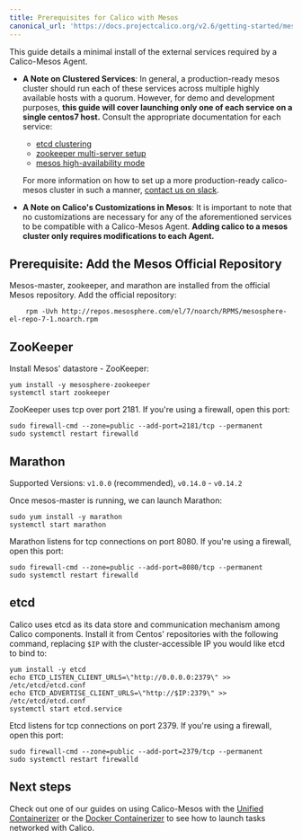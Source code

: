 ```yaml
---
title: Prerequisites for Calico with Mesos
canonical_url: 'https://docs.projectcalico.org/v2.6/getting-started/mesos/installation/dc-os/'
---
```


This guide details a minimal install of the external services required by a Calico-Mesos Agent.

- **A Note on Clustered Services**: In general, a production-ready
mesos cluster should run each of these services across multiple
highly available hosts with a quorum. However, for demo and
development purposes, **this guide will cover launching only one
of each service on a single centos7 host.** Consult the appropriate
documentation for each service:

    - [etcd clustering](https://coreos.com/os/docs/latest/cluster-architectures.html)
    - [zookeeper multi-server setup](https://zookeeper.apache.org/doc/r3.3.2/zookeeperAdmin.html#sc_zkMulitServerSetup)
    - [mesos high-availability mode](http://mesos.apache.org/documentation/latest/high-availability/)

    For more information on how to set up a more production-ready
    calico-mesos cluster in such a manner, [contact us on slack][slack].

- **A Note on Calico's Customizations in Mesos**: It is important
to note that no customizations are necessary for any of the
aforementioned services to be compatible with a Calico-Mesos Agent.
**Adding calico to a mesos cluster only requires modifications to each Agent.**


## Prerequisite: Add the Mesos Official Repository
Mesos-master, zookeeper, and marathon are installed from the official Mesos repository. Add the official repository:

```shell
    rpm -Uvh http://repos.mesosphere.com/el/7/noarch/RPMS/mesosphere-el-repo-7-1.noarch.rpm
```

## ZooKeeper
Install Mesos' datastore - ZooKeeper:

```shell
yum install -y mesosphere-zookeeper
systemctl start zookeeper
```

ZooKeeper uses tcp over port 2181. If you're using a firewall, open this port:

```shell
sudo firewall-cmd --zone=public --add-port=2181/tcp --permanent
sudo systemctl restart firewalld
```

## Marathon
Supported Versions: `v1.0.0` (recommended), `v0.14.0` - `v0.14.2`

Once mesos-master is running, we can launch Marathon:

```shell
sudo yum install -y marathon
systemctl start marathon
```

Marathon listens for tcp connections on port 8080. If you're using a firewall,
open this port:

```shell
sudo firewall-cmd --zone=public --add-port=8080/tcp --permanent
sudo systemctl restart firewalld
```

## etcd
Calico uses etcd as its data store and communication mechanism among Calico components. Install it from Centos' repositories with the following command, replacing `$IP` with the cluster-accessible IP you would like etcd to bind to:

```shell
yum install -y etcd
echo ETCD_LISTEN_CLIENT_URLS=\"http://0.0.0.0:2379\" >> /etc/etcd/etcd.conf
echo ETCD_ADVERTISE_CLIENT_URLS=\"http://$IP:2379\" >> /etc/etcd/etcd.conf
systemctl start etcd.service
```

Etcd listens for tcp connections on port 2379. If you're using a firewall,
open this port:

```
sudo firewall-cmd --zone=public --add-port=2379/tcp --permanent
sudo systemctl restart firewalld
```

## Next steps
Check out one of our guides on using Calico-Mesos with the
[Unified Containerizer]({{site.baseurl}}/{{page.version}}/getting-started/mesos/installation/unified) or
the [Docker Containerizer]({{site.baseurl}}/{{page.version}}/getting-started/mesos/installation/docker)
to see how to launch tasks networked with Calico.

[slack]: https://slack.projectcalico.org
